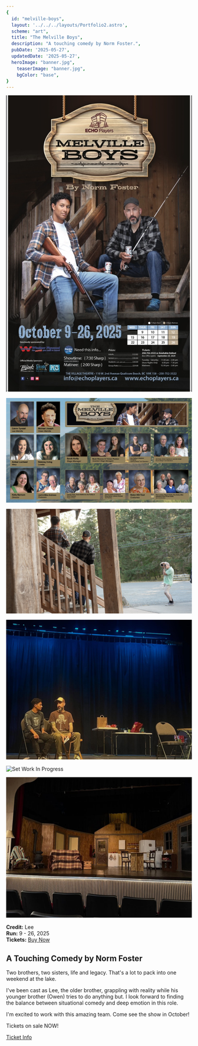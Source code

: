 ```yaml
---
{
  id: "melville-boys",
  layout: '../../../layouts/Portfolio2.astro',
  scheme: "art",
  title: "The Melville Boys",
  description: "A touching comedy by Norm Foster.",
  pubDate: '2025-05-27',
  updatedDate: '2025-05-27',
  heroImage: "banner.jpg",
	teaserImage: "banner.jpg",
	bgColor: "base",
}
---
```


<div class="reel">

  ![The Melville Boys Poster](./poster.jpg)

  ![Cast and Crew](./MelvilleBoysLobby.jpg)

  ![Photoshoot](./photoshoot.jpg)

  ![Rehearsal](./rehearsal.jpg)

  ![Set Work In Progress](./set-wip.png)

  ![The Set](./set.jpg)

</div>

**Credit:** Lee\
**Run:** 9 - 26, 2025\
**Tickets:** <a href="https://www.echoplayers.ca/buy-tickets/the-melville-boys" target="_blank" rel="nofollow noopener">Buy Now</a>

## A Touching Comedy by Norm Foster

Two brothers, two sisters, life and legacy. That's a lot to pack into one weekend at the lake.

I've been cast as Lee, the older brother, grappling with reality while his younger brother (Owen) tries to do anything but. I look forward to finding the balance between situational comedy and deep emotion in this role.

I'm excited to work with this amazing team. Come see the show in October!

Tickets on sale NOW!

<a href="https://www.echoplayers.ca/buy-tickets/the-melville-boys" target="_blank" rel="nofollow noopener" class="button button--small button--secondary">Ticket Info</a>

